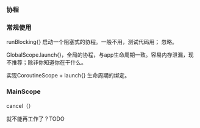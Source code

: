 ### 协程



### 常规使用

runBlocking{} 启动一个阻塞式的协程。一般不用，测试代码用； 忽略。

GlobalScope.launch{}，全局的协程，与app生命周期一致。容易内存泄漏，现不推荐；除非你知道你在干什么。

实现CoroutineScope + launch{} 生命周期的绑定。



### MainScope

cancel（）

就不能再工作了？TODO
